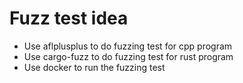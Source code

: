 # Fuzz test idea
- Use aflplusplus to do fuzzing test for cpp program
- Use cargo-fuzz to do fuzzing test for rust program
- Use docker to run the fuzzing test
